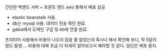 간단한 백엔드 서버 + 프론트 엔드
aws 통해서 배포 성공
  - elastic beanstalk 사용.
  - db는 mysql 사용. 데이터 전송 확인 완료.
  - gabia에서 도메인 구입 및 eb에 연결 완료.

프리티어 사용해서 비용이 나오지 않을 줄 알았는데 혹시나 해서 확인해 보니, 약 5달러 정도 발생....
비용에 대해 조금 더 자세히 알아보고서 해야할 것 같다.
일단은 배포 중지.
